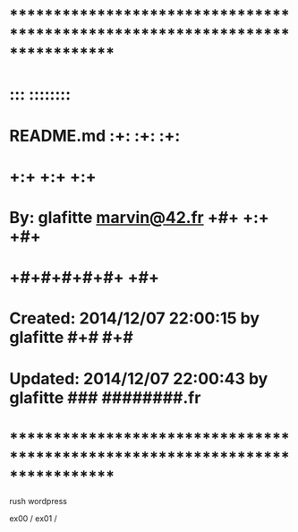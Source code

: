 # **************************************************************************** #
#                                                                              #
#                                                         :::      ::::::::    #
#    README.md                                          :+:      :+:    :+:    #
#                                                     +:+ +:+         +:+      #
#    By: glafitte <marvin@42.fr>                    +#+  +:+       +#+         #
#                                                 +#+#+#+#+#+   +#+            #
#    Created: 2014/12/07 22:00:15 by glafitte          #+#    #+#              #
#    Updated: 2014/12/07 22:00:43 by glafitte         ###   ########.fr        #
#                                                                              #
# **************************************************************************** #

rush wordpress

ex00 / ex01 /

